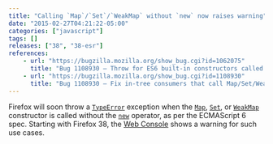 ```yaml
---
title: "Calling `Map`/`Set`/`WeakMap` without `new` now raises warning"
date: "2015-02-27T04:21:22-05:00"
categories: ["javascript"]
tags: []
releases: ["38", "38-esr"]
references:
    - url: "https://bugzilla.mozilla.org/show_bug.cgi?id=1062075"
      title: "Bug 1108930 – Throw for ES6 built-in constructors called without `new`"
    - url: "https://bugzilla.mozilla.org/show_bug.cgi?id=1108930"
      title: "Bug 1108930 – Fix in-tree consumers that call Map/Set/WeakMap constructors without \"new\""
---
```

Firefox will soon throw a [`TypeError`](https://developer.mozilla.org/docs/Web/JavaScript/Reference/Global_Objects/TypeError) exception when the [`Map`](https://developer.mozilla.org/docs/Web/JavaScript/Reference/Global_Objects/Map), [`Set`](https://developer.mozilla.org/docs/Web/JavaScript/Reference/Global_Objects/Set), or [`WeakMap`](https://developer.mozilla.org/docs/Web/JavaScript/Reference/Global_Objects/WeakMap) constructor is called without the [`new`](https://developer.mozilla.org/docs/Web/JavaScript/Reference/Operators/new) operator, as per the ECMAScript 6 spec. Starting with Firefox 38, the [Web Console](https://developer.mozilla.org/docs/Tools/Web_Console) shows a warning for such use cases.
